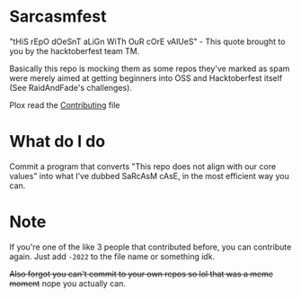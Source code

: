 # Sarcasmfest
"tHiS rEpO dOeSnT aLiGn WiTh OuR cOrE vAlUeS" - This quote brought to you by the hacktoberfest team TM.

Basically this repo is mocking them as some repos they've marked as spam were merely aimed at getting beginners into OSS and Hacktoberfest itself (See RaidAndFade's challenges). 

Plox read the [Contributing](https://github.com/li223/Sarcasmfest/blob/master/CONTRIBUTING.md#casing-rules) file

# What do I do
Commit a program that converts "This repo does not align with our core values" into what I've dubbed SaRcAsM cAsE, in the most efficient way you can.

# Note
If you're one of the like 3 people that contributed before, you can contribute again. Just add `-2022` to the file name or something idk.

~~Also forgot you can't commit to your own repos so lol that was a meme moment~~ nope you actually can.
